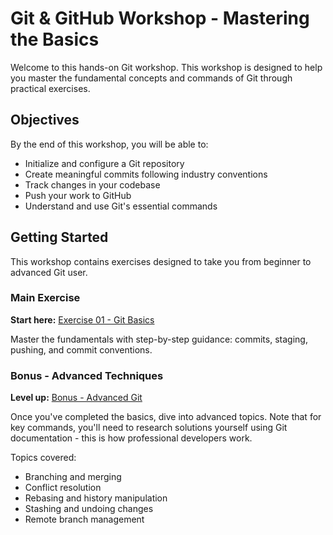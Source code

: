 # Git & GitHub Workshop - Mastering the Basics

Welcome to this hands-on Git workshop. This workshop is designed to help you master the fundamental concepts and commands of Git through practical exercises.

## Objectives

By the end of this workshop, you will be able to:

- Initialize and configure a Git repository
- Create meaningful commits following industry conventions
- Track changes in your codebase
- Push your work to GitHub
- Understand and use Git's essential commands

## Getting Started

This workshop contains exercises designed to take you from beginner to advanced Git user.

### Main Exercise
**Start here:** [Exercise 01 - Git Basics](/exercises/ex01_basics/instructions.md)

Master the fundamentals with step-by-step guidance: commits, staging, pushing, and commit conventions.

### Bonus - Advanced Techniques
**Level up:** [Bonus - Advanced Git](/exercises/bonus/instructions.md)

Once you've completed the basics, dive into advanced topics. Note that for key commands, you'll need to research solutions yourself using Git documentation - this is how professional developers work.

Topics covered:
- Branching and merging
- Conflict resolution
- Rebasing and history manipulation
- Stashing and undoing changes
- Remote branch management
